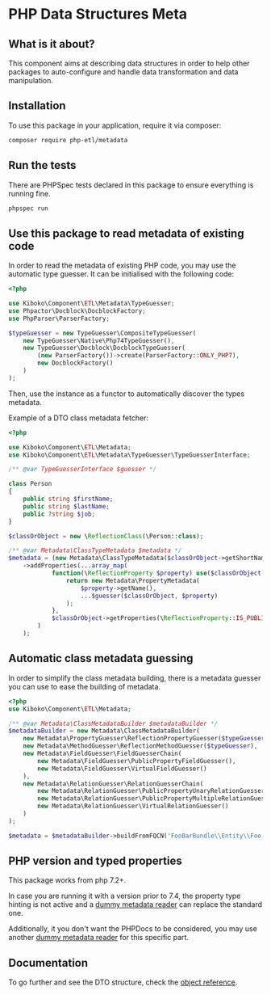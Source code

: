 PHP Data Structures Meta
===

What is it about?
---

This component aims at describing data structures in order to help
other packages to auto-configure and handle data transformation
and data manipulation.

Installation
---

To use this package in your application, require it via composer:

```bash
composer require php-etl/metadata
```

Run the tests
---

There are PHPSpec tests declared in this package to ensure everything 
is running fine.

```bash
phpspec run
```

Use this package to read metadata of existing code
---

In order to read the metadata of existing PHP code, you may use the 
automatic type guesser. It can be initialised with the following code:

```php
<?php

use Kiboko\Component\ETL\Metadata\TypeGuesser;
use Phpactor\Docblock\DocblockFactory;
use PhpParser\ParserFactory;

$typeGuesser = new TypeGuesser\CompositeTypeGuesser(
    new TypeGuesser\Native\Php74TypeGuesser(),
    new TypeGuesser\Docblock\DocblockTypeGuesser(
        (new ParserFactory())->create(ParserFactory::ONLY_PHP7),
        new DocblockFactory()
    )
);
```

Then, use the instance as a functor to automatically discover the types metadata.

Example of a DTO class metadata fetcher:

```php
<?php

use Kiboko\Component\ETL\Metadata;
use Kiboko\Component\ETL\Metadata\TypeGuesser\TypeGuesserInterface;

/** @var TypeGuesserInterface $guesser */

class Person
{
    public string $firstName;
    public string $lastName;
    public ?string $job;
}

$classOrObject = new \ReflectionClass(\Person::class);

/** @var Metadata\ClassTypeMetadata $metadata */
$metadata = (new Metadata\ClassTypeMetadata($classOrObject->getShortName(), $classOrObject->getNamespaceName()))
    ->addProperties(...array_map(
            function(\ReflectionProperty $property) use($classOrObject, $guesser) {
                return new Metadata\PropertyMetadata(
                    $property->getName(),
                    ...$guesser($classOrObject, $property)
                );
            },
            $classOrObject->getProperties(\ReflectionProperty::IS_PUBLIC)
        )
    );
``` 

Automatic class metadata guessing
---

In order to simplify the class metadata building, there is a metadata guesser you can 
use to ease the building of metadata.

```php
<?php
use Kiboko\Component\ETL\Metadata;

/** @var Metadata\ClassMetadataBuilder $metadataBuilder */
$metadataBuilder = new Metadata\ClassMetadataBuilder(
    new Metadata\PropertyGuesser\ReflectionPropertyGuesser($typeGuesser),
    new Metadata\MethodGuesser\ReflectionMethodGuesser($typeGuesser),
    new Metadata\FieldGuesser\FieldGuesserChain(
        new Metadata\FieldGuesser\PublicPropertyFieldGuesser(),
        new Metadata\FieldGuesser\VirtualFieldGuesser()
    ),
    new Metadata\RelationGuesser\RelationGuesserChain(
        new Metadata\RelationGuesser\PublicPropertyUnaryRelationGuesser(),
        new Metadata\RelationGuesser\PublicPropertyMultipleRelationGuesser(),
        new Metadata\RelationGuesser\VirtualRelationGuesser()
    )
);

$metadata = $metadataBuilder->buildFromFQCN('FooBarBundle\\Entity\\Foo');
```

PHP version and typed properties
---

This package works from php 7.2+.

In case you are running it with a version prior to 7.4, the property
type hinting is not active and a [dummy metadata reader][dummy native] can replace 
the standard one.

Additionally, it you don't want the PHPDocs to be considered, you may use another
[dummy metadata reader][dummy phpdoc] for this specific part.

Documentation
---

To go further and see the DTO structure, check the [object reference].

[dummy phpdoc]: src/Guesser/Native/DummyTypeGuesser.php
[dummy native]: src/Guesser/Native/DummyTypeGuesser.php
[object reference]: docs/index.md